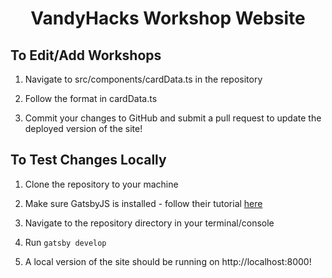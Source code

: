 <p align="center">
</p>
<h1 align="center">
  VandyHacks Workshop Website
</h1>

## To Edit/Add Workshops

1.  Navigate to src/components/cardData.ts in the repository

2.  Follow the format in cardData.ts

3.  Commit your changes to GitHub and submit a pull request to update the deployed version of the site!

## To Test Changes Locally

1. Clone the repository to your machine

2. Make sure GatsbyJS is installed - follow their tutorial <a href="https://www.gatsbyjs.com/tutorial/">here</a>

3. Navigate to the repository directory in your terminal/console

4. Run `gatsby develop` 

5. A local version of the site should be running on http://localhost:8000!
